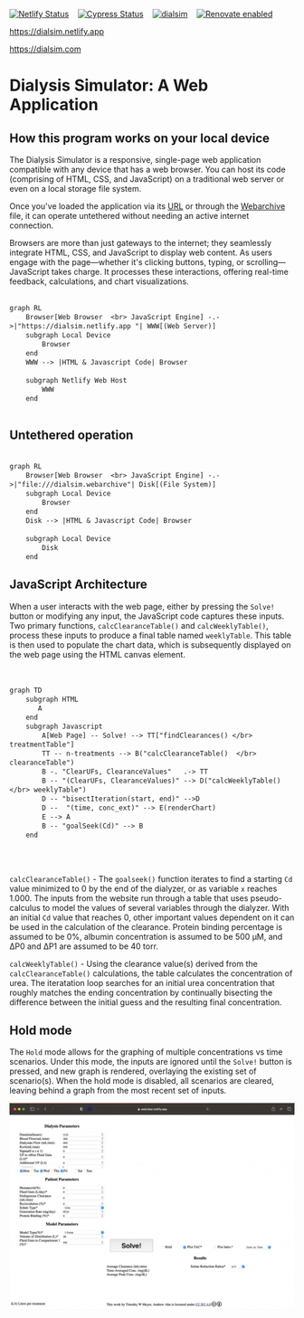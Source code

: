 [![Netlify Status](https://api.netlify.com/api/v1/badges/ebd12782-20e2-4816-816c-5534dbefdbe9/deploy-status)](https://app.netlify.com/sites/dialsim/deploys)  &nbsp;&nbsp; [![Cypress Status](https://github.com/aaaahn/dialsim/actions/workflows/main.yml/badge.svg)](https://github.com/aaaahn/dialsim/actions/workflows/main.yml)  &nbsp;&nbsp;   [![dialsim](https://img.shields.io/endpoint?url=https://cloud.cypress.io/badge/simple/xz8xtb&style=flat&logo=cypress)](https://cloud.cypress.io/projects/xz8xtb/runs) &nbsp;&nbsp; [![Renovate enabled](https://img.shields.io/badge/renovate-enabled-brightgreen.svg)](https://renovatebot.com/)

https://dialsim.netlify.app

https://dialsim.com

# Dialysis Simulator: A Web Application

## How this program works on your local device

The Dialysis Simulator is a responsive, single-page web application compatible with any device that has a web browser. You can host its code (comprising of HTML, CSS, and JavaScript) on a traditional web server or even on a local storage file system.

Once you've loaded the application via its [URL](https://dialsim.netlify.app) or through the [Webarchive](https://en.wikipedia.org/wiki/Webarchive) file, it can operate untethered without needing an active internet connection.

Browsers are more than just gateways to the internet; they seamlessly integrate HTML, CSS, and JavaScript to display web content. As users engage with the page—whether it's clicking buttons, typing, or scrolling—JavaScript takes charge. It processes these interactions, offering real-time feedback, calculations, and chart visualizations.

```mermaid

graph RL
    Browser[Web Browser  <br> JavaScript Engine] -.->|"https://dialsim.netlify.app "| WWW[(Web Server)]
    subgraph Local Device
        Browser
    end
    WWW --> |HTML & Javascript Code| Browser

    subgraph Netlify Web Host
        WWW
    end


```

## Untethered operation

```mermaid

graph RL
    Browser[Web Browser  <br> JavaScript Engine] -.->|"file:///dialsim.webarchive"| Disk[(File System)]
    subgraph Local Device
        Browser
    end
    Disk --> |HTML & Javascript Code| Browser

    subgraph Local Device
        Disk
    end
```

## JavaScript Architecture

When a user interacts with the web page, either by pressing the `Solve!` button or modifying any input, the JavaScript code captures these inputs. Two primary functions, `calcClearanceTable()` and `calcWeeklyTable()`, process these inputs to produce a final table named `weeklyTable`. This table is then used to populate the chart data, which is subsequently displayed on the web page using the HTML canvas element.

```mermaid


graph TD
    subgraph HTML
       A
    end
    subgraph Javascript
        A[Web Page] -- Solve! --> TT["findClearances() </br> treatmentTable"]
        TT -- n-treatments --> B("calcClearanceTable()  </br> clearanceTable")
        B -. "ClearUFs, ClearanceValues"   .-> TT
        B -- "(ClearUFs, ClearanceValues)" --> D("calcWeeklyTable() </br> weeklyTable")
        D -- "bisectIteration(start, end)" -->D
        D --  "(time, conc_ext)" --> E(renderChart)
        E --> A
        B -- "goalSeek(Cd)" --> B
    end




```

`calcClearanceTable()` - The `goalseek()` function iterates to find a starting `Cd` value minimized to 0 by the end of the dialyzer, or as variable `x` reaches 1.000. The inputs from the website run through a table that uses pseudo-calculus to model the values of several variables through the dialyzer. With an initial `Cd` value that reaches 0, other important values dependent on it can be used in the calculation of the clearance. Protein binding percentage is assumed to be 0%, albumin concentration is assumed to be 500 µM, and ∆P0 and ∆P1 are assumed to be 40 torr.

`calcWeeklyTable()` - Using the clearance value(s) derived from the `calcClearanceTable()` calculations, the table calculates the concentration of urea. The iteratation loop searches for an initial urea concentration that roughly matches the ending concentration by continually bisecting the difference between the initial guess and the resulting final concentration.

## Hold mode

The `Hold` mode allows for the graphing of multiple concentrations vs time scenarios. Under this mode, the inputs are ignored until the `Solve!` button is pressed, and new graph is rendered, overlaying the existing set of scenario(s). When the hold mode is disabled, all scenarios are cleared, leaving behind a graph from the most recent set of inputs.

![](https://github.com/aaaahn/dialsim/blob/dev-env-clean-up/src/dialsimdemo.gif)
